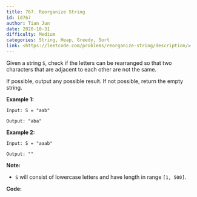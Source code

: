 ```yaml
---
title: 767. Reorganize String
id: id767
author: Tian Jun
date: 2020-10-31
difficulty: Medium
categories: String, Heap, Greedy, Sort
link: <https://leetcode.com/problems/reorganize-string/description/>
---
```


Given a string `S`, check if the letters can be rearranged so that two
characters that are adjacent to each other are not the same.

If possible, output any possible result.  If not possible, return the empty
string.

**Example 1:**
            
	Input: S = "aab"    
	Output: "aba"    

**Example 2:**
            
	Input: S = "aaab"    
	Output: ""    

**Note:**

  * `S` will consist of lowercase letters and have length in range `[1, 500]`.




**Code:**
